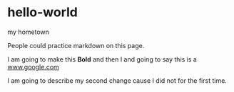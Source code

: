# hello-world
my hometown

People could practice markdown on this page. 

I am going to make this __Bold__ and then I and going to say this is a www.google.com

I am going to describe my second change cause I did not for the first time.
